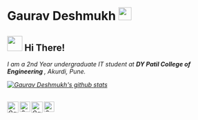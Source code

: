 # Gaurav Deshmukh&nbsp;<img src="https://github.com/TheDudeThatCode/TheDudeThatCode/blob/master/Assets/Developer.gif" width="30px">  

## <img src="https://github.com/TheDudeThatCode/TheDudeThatCode/blob/master/Assets/Hi.gif" width="35px"> Hi There!  

<p>
  <em>
 I am a 2nd Year undergraduate IT student at <b>DY Patil College of Engineering </b>, Akurdi, Pune</a>. <br>  
  

[![Gaurav Deshmukh's github stats](https://github-readme-stats.vercel.app/api?username=Cipher-007)](https://github.com/anuraghazra/github-readme-stats)

<br>

  <a href="https://twitter.com/cipher__07">
    <img align="left" alt="Gaurav Deshmukh | Twitter" width="26px" src="https://github.com/TheDudeThatCode/TheDudeThatCode/blob/master/Assets/Twitter.svg" />
  </a>
  <a href="https://www.instagram.com/cipher__07/">
    <img align="left" alt="Gaurav Deshmukh | Instagram" width="24px" src="https://github.com/TheDudeThatCode/TheDudeThatCode/blob/master/Assets/Instagram.svg" />
  </a>
  <a href="mailto:gaurav7deshmukh@gmail.com">
    <img align="left" alt="Gaurav Deshmukh | Gmail" width="26px" src="https://github.com/TheDudeThatCode/TheDudeThatCode/blob/master/Assets/Gmail.svg" />
  </a>
   <a href="https://www.linkedin.com/in/gaurav-deshmukh-3191471b1/">
    <img align="left" alt="Gaurav Deshmukh | Instagram" width="24px" src="https://github.com/TheDudeThatCode/TheDudeThatCode/blob/master/Assets/Linkedin.svg" />
  </a>

<br><br><br><br>

<!-- Thanks to :- ⭐️ From [TheDudeThatCode](https://github.com/TheDudeThatCode) -->
